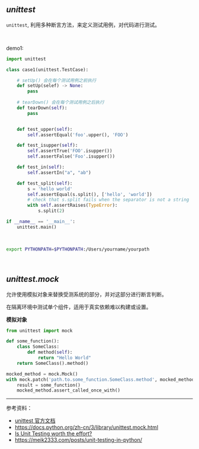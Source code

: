 

## _unittest_

`unittest`, 利用多种断言方法，来定义测试用例，对代码进行测试。


</br>

demo1:

```python
import unittest

class case1(unittest.TestCase):

    # setUp() 会在每个测试用例之前执行
    def setUp(selef) -> None:
        pass
    
    # tearDown() 会在每个测试用例之后执行
    def tearDown(self):
        pass


    def test_upper(self):
        self.assertEqual('foo'.upper(), 'FOO')

    def test_isupper(self):
        self.assertTrue('FOO'.isupper())
        self.assertFalse('Foo'.isupper())

    def test_in(self):
        self.assertIn("a", "ab")

    def test_split(self):
        s = 'hello world'
        self.assertEqual(s.split(), ['hello', 'world'])
        # check that s.split fails when the separator is not a string
        with self.assertRaises(TypeError):
            s.split(2)

if __name__ == '__main__':
    unittest.main()

```

</br>


```bash
export PYTHONPATH=$PYTHONPATH:/Users/yourname/yourpath
```



</br>

## _unittest.mock_

允许使用模拟对象来替换受测系统的部分，并对这部分进行断言判断。

在隔离环境中测试单个组件，适用于真实依赖难以构建或设置。


**模拟对象**

```python
from unittest import mock

def some_function():
    class SomeClass:
        def method(self):
            return "Hello World"
    return SomeClass().method()

mocked_method = mock.Mock()
with mock.patch('path.to.some_function.SomeClass.method', mocked_method):
    result = some_function()
    mocked_method.assert_called_once_with()
```







------------

参考资料：
- [unittest 官方文档](https://docs.python.org/zh-cn/3/library/unittest.html)
- https://docs.python.org/zh-cn/3/library/unittest.mock.html
- [Is Unit Testing worth the effort? ](https://stackoverflow.com/questions/67299/is-unit-testing-worth-the-effort)
- https://meik2333.com/posts/unit-testing-in-python/
